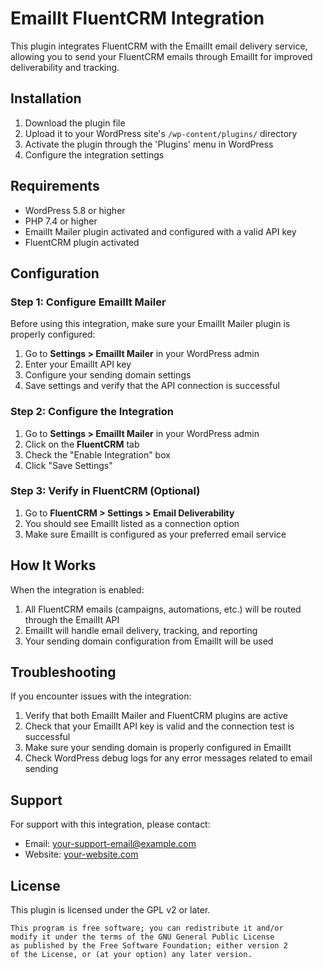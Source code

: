 # EmailIt FluentCRM Integration

This plugin integrates FluentCRM with the EmailIt email delivery service, allowing you to send your FluentCRM emails through EmailIt for improved deliverability and tracking.

## Installation

1. Download the plugin file
2. Upload it to your WordPress site's `/wp-content/plugins/` directory
3. Activate the plugin through the 'Plugins' menu in WordPress
4. Configure the integration settings

## Requirements

- WordPress 5.8 or higher
- PHP 7.4 or higher
- EmailIt Mailer plugin activated and configured with a valid API key
- FluentCRM plugin activated

## Configuration

### Step 1: Configure EmailIt Mailer

Before using this integration, make sure your EmailIt Mailer plugin is properly configured:

1. Go to **Settings > EmailIt Mailer** in your WordPress admin
2. Enter your EmailIt API key
3. Configure your sending domain settings
4. Save settings and verify that the API connection is successful

### Step 2: Configure the Integration

1. Go to **Settings > EmailIt Mailer** in your WordPress admin
2. Click on the **FluentCRM** tab
3. Check the "Enable Integration" box
4. Click "Save Settings"

### Step 3: Verify in FluentCRM (Optional)

1. Go to **FluentCRM > Settings > Email Deliverability** 
2. You should see EmailIt listed as a connection option
3. Make sure EmailIt is configured as your preferred email service

## How It Works

When the integration is enabled:

1. All FluentCRM emails (campaigns, automations, etc.) will be routed through the EmailIt API
2. EmailIt will handle email delivery, tracking, and reporting
3. Your sending domain configuration from EmailIt will be used

## Troubleshooting

If you encounter issues with the integration:

1. Verify that both EmailIt Mailer and FluentCRM plugins are active
2. Check that your EmailIt API key is valid and the connection test is successful
3. Make sure your sending domain is properly configured in EmailIt
4. Check WordPress debug logs for any error messages related to email sending

## Support

For support with this integration, please contact:

- Email: [your-support-email@example.com](mailto:your-support-email@example.com)
- Website: [your-website.com](https://your-website.com)

## License

This plugin is licensed under the GPL v2 or later.

```
This program is free software; you can redistribute it and/or
modify it under the terms of the GNU General Public License
as published by the Free Software Foundation; either version 2
of the License, or (at your option) any later version.
```
